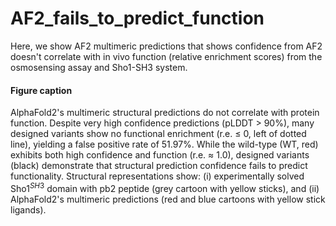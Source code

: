 # AF2_fails_to_predict_function
Here, we show AF2 multimeric predictions that shows confidence from AF2 doesn't correlate with in vivo function (relative enrichment scores) from the osmosensing assay and Sho1-SH3 system.


#### Figure caption
AlphaFold2's multimeric structural predictions do not correlate with protein function. Despite very high confidence predictions (pLDDT $>$ 90\%), many designed variants show no functional enrichment (r.e. $\leq$ 0, left of dotted line), yielding a false positive rate of 51.97\%. While the wild-type (WT, red) exhibits both high confidence and function (r.e. $\approx$ 1.0), designed variants (black) demonstrate that structural prediction confidence fails to predict functionality. Structural representations show: (i) experimentally solved Sho1$^{SH3}$ domain with pb2 peptide (grey cartoon with yellow sticks), and (ii) AlphaFold2's multimeric predictions (red and blue cartoons with yellow stick ligands).
